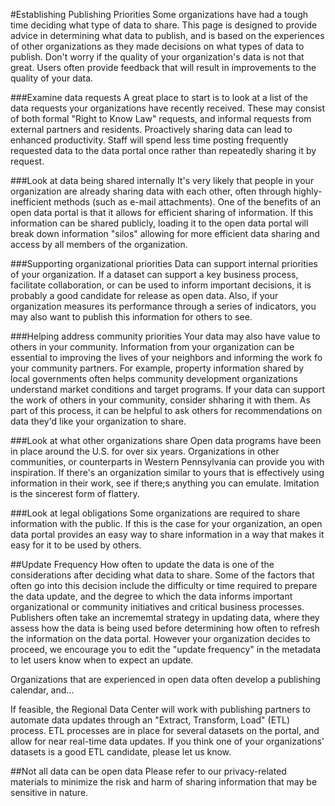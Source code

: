 #Establishing Publishing Priorities
Some organizations have had a tough time deciding what type of data to share. This page is designed to provide advice in determining what data to publish, and is based on the experiences of other organizations as they made decisions on what types of data to publish. Don't worry if the quality of your organization's data is not that great. Users often provide feedback that will result in improvements to the quality of your data.

###Examine data requests
A great place to start is to look at a list of the data requests your organizations have recently received. These may consist of both formal "Right to Know Law" requests, and informal requests from external partners and residents. Proactively sharing data can lead to enhanced productivity. Staff will spend less time posting frequently requested data to the data portal once rather than repeatedly sharing it by request.

###Look at data being shared internally
It's very likely that people in your organization are already sharing data with each other, often through highly-inefficient methods (such as e-mail attachments). One of the benefits of an open data portal is that it allows for efficient sharing of information. If this information can be shared publicly, loading it to the open data portal will break down information "silos" allowing for more efficient data sharing and access by all members of the organization. 

###Supporting organizational priorities
Data can support internal priorities of your organization. If a dataset can support a key business process, facilitate collaboration, or can be used to inform important decisions, it is probably a good candidate for release as open data. Also, if your organization measures its performance through a series of indicators, you may also want to publish this information for others to see.

###Helping address community priorities
Your data may also have value to others in your community. Information from your organization can be essential to improving the lives of your neighbors and informing the work fo your community partners. For example, property information shared by local governments often helps community development organizations understand market conditions and target programs. If your data can support the work of others in your community, consider shharing it with them. As part of this process, it can be helpful to ask others for recommendations on data they'd like your organization to share. 

###Look at what other organizations share
Open data programs have been in place around the U.S. for over six years. Organizations in other communities, or counterparts in Western Pennsylvania can provide you with inspiration. If there's an organization similar to yours that is effectively using information in their work, see if there;s anything you can emulate. Imitation is the sincerest form of flattery. 

###Look at legal obligations
Some organizations are required to share information with the public. If this is the case for your organization, an open data portal provides an easy way to share information in a way that makes it easy for it to be used by others.

##Update Frequency
How often to update the data is one of the considerations after deciding what data to share. Some of the factors that often go into this decision include the difficulty or time required to prepare the data update, and the degree to which the data informs important organizational or community initiatives and critical business processes. Publishers often take an incrememtal strategy in updating data, where they assess how the data is being used before determining how often to refresh the information on the data portal. However your organization decides to proceed, we encourage you to edit the "update frequency" in the metadata to let users know when to expect an update. 

Organizations that are experienced in open data often develop a publishing calendar, and...


If feasible, the Regional Data Center will work with publishing partners to automate data updates through an "Extract, Transform, Load" (ETL) process. ETL processes are in place for several datasets on the portal, and allow for near real-time data updates. If you think one of your organizations' datasets is a good ETL candidate, please let us know. 


##Not all data can be open data
Please refer to our privacy-related materials to minimize the risk and harm of sharing information that may be sensitive in nature.



